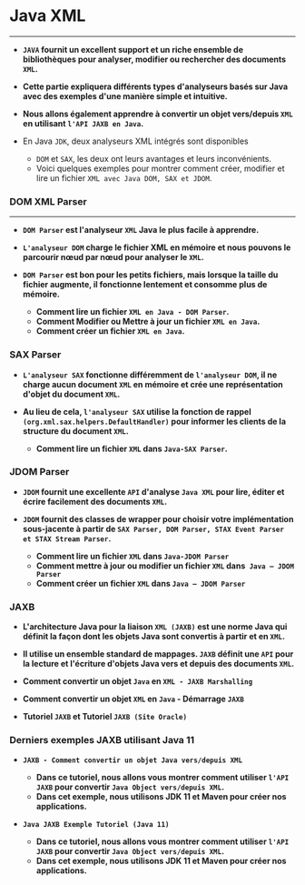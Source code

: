 
# **Java XML**

---

+ **`JAVA` fournit un excellent support et un riche ensemble de bibliothèques pour analyser, modifier ou rechercher des documents `XML`.**
+ **Cette partie expliquera différents types d'analyseurs basés sur Java avec des exemples d'une manière simple et intuitive.**
+ **Nous allons également apprendre à convertir un objet vers/depuis `XML` en utilisant `l'API JAXB en Java`.**

+ En Java `JDK`, deux analyseurs XML intégrés sont disponibles 

  + `DOM` et `SAX`, les deux ont leurs avantages et leurs inconvénients. 
  + Voici quelques exemples pour montrer comment créer, modifier et lire un fichier `XML avec Java DOM, SAX et JDOM`.

### **DOM XML Parser**

---

+ **`DOM Parser` est l'analyseur `XML` Java le plus facile à apprendre.**
+ **`L'analyseur DOM` charge le fichier XML en mémoire et nous pouvons le parcourir nœud par nœud pour analyser le `XML`.** 
+ **`DOM Parser` est bon pour les petits fichiers, mais lorsque la taille du fichier augmente, il fonctionne lentement et consomme plus de mémoire.**

  + **Comment lire un fichier `XML en Java - DOM Parser`.**
  + **Comment Modifier ou Mettre à jour un fichier `XML en Java`.**
  + **Comment créer un fichier `XML en Java`.**


### **SAX Parser**

+ **`L'analyseur SAX` fonctionne différemment de `l'analyseur DOM`, il ne charge aucun document `XML` en mémoire et crée une représentation d'objet du document `XML`.** 
+ **Au lieu de cela, `l'analyseur SAX` utilise la fonction de rappel `(org.xml.sax.helpers.DefaultHandler)` pour informer les clients de la structure du document `XML`.**

    + **Comment lire un fichier `XML` dans `Java-SAX Parser`.**


### **JDOM Parser**

+ **`JDOM` fournit une excellente `API` d'analyse `Java XML` pour lire, éditer et écrire facilement des documents `XML`.** 
+ **`JDOM` fournit des classes de wrapper pour choisir votre implémentation sous-jacente à partir de `SAX Parser, DOM Parser, STAX Event Parser et STAX Stream Parser`.**

  + **Comment lire un fichier `XML` dans `Java-JDOM Parser`**
  + **Comment mettre à jour ou modifier un fichier `XML` dans` Java – JDOM Parser`**
  + **Comment créer un fichier `XML` dans `Java – JDOM Parser`**


### **JAXB**

+ **L'architecture Java pour la liaison `XML (JAXB)` est une norme Java qui définit la façon dont les objets Java sont convertis à partir et en `XML`.**
+ **Il utilise un ensemble standard de mappages. `JAXB` définit une `API` pour la lecture et l'écriture d'objets Java vers et depuis des documents `XML`.**

+ **Comment convertir un objet `Java` en `XML - JAXB Marshalling`**
+ **Comment convertir un objet `XML` en `Java` - Démarrage `JAXB`**
+ **Tutoriel `JAXB` et Tutoriel `JAXB (Site Oracle)`**

### **Derniers exemples JAXB utilisant Java 11**

+ **`JAXB - Comment convertir un objet Java vers/depuis XML`** 
  - **Dans ce tutoriel, nous allons vous montrer comment utiliser `l'API JAXB` pour convertir `Java Object vers/depuis XML`.** 
  - **Dans cet exemple, nous utilisons JDK 11 et Maven pour créer nos applications.**
  
+ **`Java JAXB Exemple Tutoriel (Java 11)`** 
  - **Dans ce tutoriel, nous allons vous montrer comment utiliser `l'API JAXB` pour convertir `Java Object vers/depuis XML`.** 
  - **Dans cet exemple, nous utilisons JDK 11 et Maven pour créer nos applications.**

